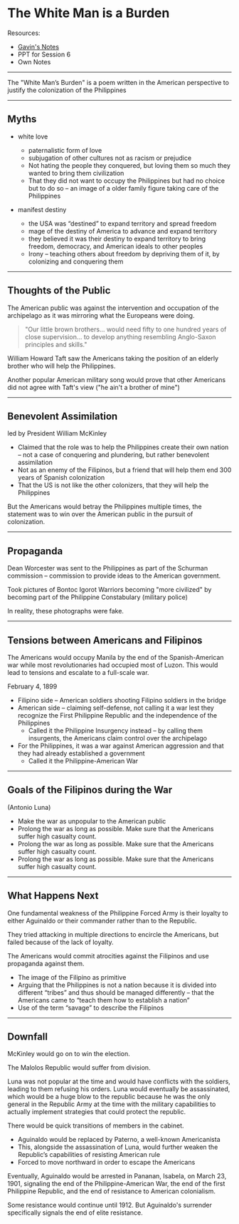 # The White Man is a Burden

Resources:

- [Gavin's Notes](https://docs.google.com/document/d/1xHkrErD4_WfeNPrvsBU8SvP2fxrATDznUxktA25vlOg/edit)
- PPT for Session 6
- Own Notes

---

The "White Man’s Burden" is a poem written in the American perspective to justify the colonization of the Philippines

---

## Myths

- white love
	- paternalistic form of love
	- subjugation of other cultures not as racism or prejudice
	- Not hating the people they conquered, but loving them so much they wanted to bring them civilization
	- That they did not want to occupy the Philippines but had no choice but to do so – an image of a older family figure taking care of the Philippines 

- manifest destiny
	- the USA was “destined” to expand territory and spread freedom 
	- mage of the destiny of America to advance and expand territory
	- they believed it was their destiny to expand territory to bring freedom, democracy, and American ideals to other peoples
	- Irony – teaching others about freedom by depriving them of it, by colonizing and conquering them

---

## Thoughts of the Public

The American public was against the intervention and occupation of the archipelago as it was mirroring what the Europeans were doing.

> "Our little brown brothers… would need fifty to one hundred years of close supervision… to develop anything resembling Anglo-Saxon principles and skills."

William Howard Taft saw the Americans taking the position of an elderly brother who will help the Philippines.

Another popular American military song would prove that other Americans did not agree with Taft's view ("he ain't a brother of mine")

---

## Benevolent Assimilation

led by President William McKinley

- Claimed that the role was to help the Philippines create their own nation – not a case of conquering and plundering, but rather benevolent assimilation 
- Not as an enemy of the Filipinos, but a friend that will help them end 300 years of Spanish colonization
- That the US is not like the other colonizers, that they will help the Philippines

But the Americans would betray the Philippines multiple times, the statement was to win over the American public in the pursuit of colonization.

---

## Propaganda

Dean Worcester was sent to the Philippines as part of the Schurman commission – commission to provide ideas to the American government.

Took pictures of Bontoc Igorot Warriors becoming "more civilized" by becoming part of the Philippine Constabulary (military police)

In reality, these photographs were fake.

---

## Tensions between Americans and Filipinos

The Americans would occupy Manila by the end of the Spanish-American war while most revolutionaries had occupied most of Luzon. This would lead to tensions and escalate to a full-scale war.

February 4, 1899
- Filipino side – American soldiers shooting Filipino soldiers in the bridge
- American side – claiming self-defense, not calling it a war lest they recognize the First Philippine Republic and the independence of the Philippines
	- Called it the Philippine Insurgency instead – by calling them insurgents, the Americans claim control over the archipelago
- For the Philippines, it was a war against American aggression and that they had already established a government 
	- Called it the Philippine-American War

---

## Goals of the Filipinos during the War

(Antonio Luna)

- Make the war as unpopular to the American public
- Prolong the war as long as possible. Make sure that the Americans suffer high casualty count.
- Prolong the war as long as possible. Make sure that the Americans suffer high casualty count.
- Prolong the war as long as possible. Make sure that the Americans suffer high casualty count.

---

## What Happens Next

One fundamental weakness of the Philippine Forced Army is their loyalty to either Aguinaldo or their commander rather than to the Republic.

They tried attacking in multiple directions to encircle the Americans, but failed because of the lack of loyalty.

The Americans would commit atrocities against the Filipinos and use propaganda against them.

- The image of the Filipino as primitive
- Arguing that the Philippines is not a nation because it is divided into different “tribes” and thus should be managed differently – that the Americans came to “teach them how to establish a nation” 
- Use of the term “savage” to describe the Filipinos

---

## Downfall

McKinley would go on to win the election.

The Malolos Republic would suffer from division.

Luna was not popular at the time and would have conflicts with the soldiers, leading to them refusing his orders. Luna would eventually be assassinated, which would be a huge blow to the republic because he was the only general in the Republic Army at the time with the military capabilities to actually implement strategies that could protect the republic.

There would be quick transitions of members in the cabinet.

- Aguinaldo would be replaced by Paterno, a well-known Americanista
- This, alongside the assassination of Luna, would further weaken the Republic’s capabilities of resisting American rule
- Forced to move northward in order to escape the Americans

Eventually, Aguinaldo would be arrested in Pananan, Isabela, on March 23, 1901, signaling the end of the Philippine-American War, the end of the first Philippine Republic, and the end of resistance to American colonialism.

Some resistance would continue until 1912. But Aguinaldo's surrender specifically signals the end of elite resistance.
